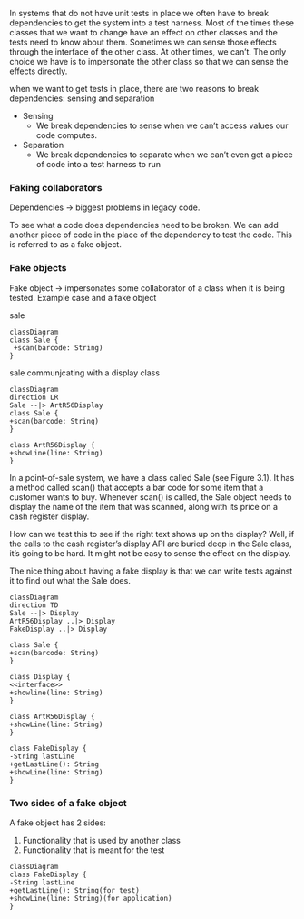 In systems that do not have unit tests in place we often have to break dependencies to get the system into a test harness. Most of the times these classes that we want to change have an effect on other classes and the tests need to know about them. Sometimes we can sense those effects through the interface of the other class. At other times, we can’t. The only choice we have is to impersonate the other class so that we can sense the effects directly.

when we want to get tests in place, there are two reasons to break dependencies: sensing and separation
-   Sensing
	-   We break dependencies to sense when we can’t access values our code computes.
-   Separation
	-   We break dependencies to separate when we can’t even get a piece of code into a test harness to run

### Faking collaborators

Dependencies -> biggest problems in legacy code.

To see what a code does dependencies need to be broken.
We can add another piece of code in the place of the dependency to test the code. This is referred to as a fake object.

### Fake objects

Fake object -> impersonates some collaborator of a class when it is being tested.
Example case and a fake object

sale

```mermaid
classDiagram
class Sale {
 +scan(barcode: String)
}
```

sale communjcating with a display class

```mermaid
classDiagram 
direction LR
Sale --|> ArtR56Display
class Sale {
+scan(barcode: String)
}

class ArtR56Display {
+showLine(line: String)
}
```

In a point-of-sale system, we have a class called Sale (see Figure 3.1). It has a method called scan() that accepts a bar code for some item that a customer wants to buy. Whenever scan() is called, the Sale object needs to display the name of the item that was scanned, along with its price on a cash register display.

How can we test this to see if the right text shows up on the display? Well, if the calls to the cash register’s display API are buried deep in the Sale class, it’s going to be hard. It might not be easy to sense the effect on the display.

The nice thing about having a fake display is that we can write tests against it to find out what the Sale does.

```mermaid
classDiagram 
direction TD
Sale --|> Display
ArtR56Display ..|> Display
FakeDisplay ..|> Display

class Sale {
+scan(barcode: String)
}

class Display {
<<interface>>
+showline(line: String)
}

class ArtR56Display {
+showLine(line: String)
}

class FakeDisplay {
-String lastLine
+getLastLine(): String
+showLine(line: String)
}
```

### Two sides of a fake object

A fake object has 2 sides:

1.  Functionality that is used by another class
2.  Functionality that is meant for the test

```mermaid
classDiagram 
class FakeDisplay {
-String lastLine
+getLastLine(): String(for test)
+showLine(line: String)(for application)
}
```
